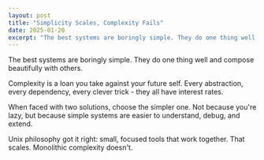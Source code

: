 ```yaml
---
layout: post
title: "Simplicity Scales, Complexity Fails"
date: 2025-01-20
excerpt: "The best systems are boringly simple. They do one thing well and compose beautifully with others."
---
```


The best systems are boringly simple. They do one thing well and compose beautifully with others.

Complexity is a loan you take against your future self. Every abstraction, every dependency, every clever trick - they all have interest rates.

When faced with two solutions, choose the simpler one. Not because you're lazy, but because simple systems are easier to understand, debug, and extend.

Unix philosophy got it right: small, focused tools that work together. That scales. Monolithic complexity doesn't.